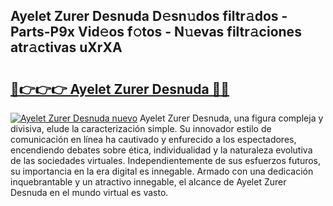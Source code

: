 ## Ayelet Zurer Desnuda D𝚎sn𝚞dos filtr𝚊dos - Parts-P9x Vid𝚎os f𝚘tos - N𝚞evas filtr𝚊ciones atr𝚊ctivas uXrXA

# <h2><a href="http://mb43tc.tromn.icu/?c=Ayelet+Zurer+Desnuda">🔗👉👉👉 Ayelet Zurer Desnuda 🔗🔗</a></h2>

[![Ayelet Zurer Desnuda nuevo](https://i.imgur.com/pEAQMta.gif)](http://mb43tc.tromn.icu/?c=Ayelet+Zurer+Desnuda)
Ayelet Zurer Desnuda, una figura compleja y divisiva, elude la caracterización simple. Su innovador estilo de comunicación en línea ha cautivado y enfurecido a los espectadores, encendiendo debates sobre ética, individualidad y la naturaleza evolutiva de las sociedades virtuales. Independientemente de sus esfuerzos futuros, su importancia en la era digital es innegable. Armado con una dedicación inquebrantable y un atractivo innegable, el alcance de Ayelet Zurer Desnuda en el mundo virtual es vasto.
